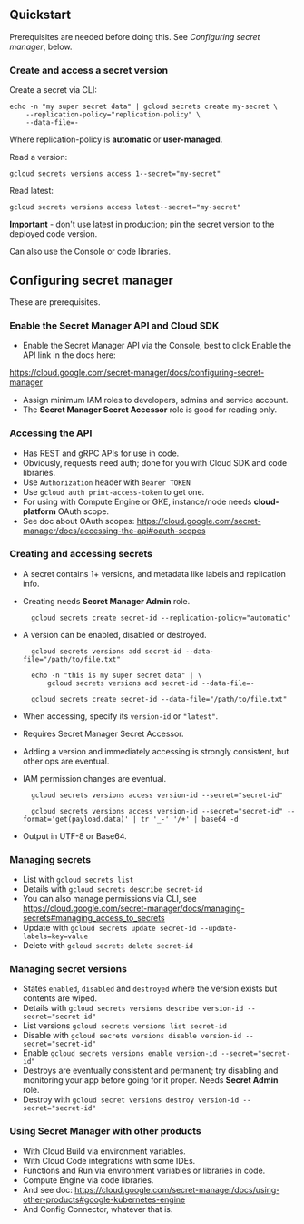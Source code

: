 ## Quickstart

Prerequisites are needed before doing this. See *Configuring secret manager*, below.

### Create and access a secret version

Create a secret via CLI:

	echo -n "my super secret data" | gcloud secrets create my-secret \
        --replication-policy="replication-policy" \
        --data-file=-

Where replication-policy is **automatic** or **user-managed**.

Read a version:

	gcloud secrets versions access 1--secret="my-secret"

Read latest:

	gcloud secrets versions access latest--secret="my-secret"

**Important** - don't use latest in production; pin the secret version to the deployed code version.

Can also use the Console or code libraries.


## Configuring secret manager

These are prerequisites.

### Enable the Secret Manager API and Cloud SDK

- Enable the Secret Manager API via the Console, best to click Enable the API link in the docs here:

https://cloud.google.com/secret-manager/docs/configuring-secret-manager

- Assign minimum IAM roles to developers, admins and service account.
- The **Secret Manager Secret Accessor** role is good for reading only.

### Accessing the API

- Has REST and gRPC APIs for use in code.
- Obviously, requests need auth; done for you with Cloud SDK and code libraries.
- Use `Authorization` header with `Bearer TOKEN`
- Use `gcloud auth print-access-token` to get one.
- For using with Compute Engine or GKE, instance/node needs **cloud-platform** OAuth scope.
- See doc about OAuth scopes: https://cloud.google.com/secret-manager/docs/accessing-the-api#oauth-scopes

### Creating and accessing secrets

- A secret contains 1+ versions, and metadata like labels and replication info.
- Creating needs **Secret Manager Admin** role.

	    gcloud secrets create secret-id --replication-policy="automatic"

- A version can be enabled, disabled or destroyed.

	    gcloud secrets versions add secret-id --data-file="/path/to/file.txt"
	
	    echo -n "this is my super secret data" | \
            gcloud secrets versions add secret-id --data-file=-
	
	    gcloud secrets create secret-id --data-file="/path/to/file.txt"
	
- When accessing, specify its `version-id` or `"latest"`.
- Requires Secret Manager Secret Accessor.
- Adding a version and immediately accessing is strongly consistent, but other ops are eventual.
- IAM permission changes are eventual.

    	gcloud secrets versions access version-id --secret="secret-id"
	
    	gcloud secrets versions access version-id --secret="secret-id" --format='get(payload.data)' | tr '_-' '/+' | base64 -d
	
- Output in UTF-8 or Base64.

### Managing secrets

- List with `gcloud secrets list`
- Details with `gcloud secrets describe secret-id`
- You can also manage permissions via CLI, see https://cloud.google.com/secret-manager/docs/managing-secrets#managing_access_to_secrets
- Update with `gcloud secrets update secret-id --update-labels=key=value`
- Delete with `gcloud secrets delete secret-id`

### Managing secret versions

- States `enabled`, `disabled` and `destroyed` where the version exists but contents are wiped.
- Details with `gcloud secrets versions describe version-id --secret="secret-id"`
- List versions `gcloud secrets versions list secret-id`
- Disable with `gcloud secrets versions disable version-id --secret="secret-id"`
- Enable `gcloud secrets versions enable version-id --secret="secret-id"`
- Destroys are eventually consistent and permanent; try disabling and monitoring your app before going for it proper. Needs **Secret Admin** role.
- Destroy with `gcloud secret versions destroy version-id --secret="secret-id"`

### Using Secret Manager with other products

- With Cloud Build via environment variables.
- With Cloud Code integrations with some IDEs.
- Functions and Run via environment variables or libraries in code.
- Compute Engine via code libraries.
- And see doc: https://cloud.google.com/secret-manager/docs/using-other-products#google-kubernetes-engine
- And Config Connector, whatever that is.

